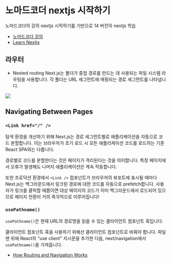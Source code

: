 # 노마드코더 nextjs 시작하기
노마드코더의 강의 nextjs 시작하기를 기반으로 14 버전의 nextjs 학습

- [노마드코더 강의](https://nomadcoders.co/nextjs-fundamentals/lobby)
- [Learn Nextjs](https://nextjs.org/learn)

## 라우터
- Nested routing
  Next.js는 폴더가 중첩 경로를 만드는 데 사용되는 파일 시스템 라우팅을 사용합니다. 각 폴더는 URL 세그먼트에 매핑되는 경로 세그먼트를 나타냅니다.

<img src="https://nextjs.org/_next/image?url=%2Flearn%2Fdark%2Fdashboard-route.png&w=1920&q=75&dpl=dpl_DiW2ecigo2JKHD1ioFP2oTFMkZS8">

## Navigating Between Pages
### `<Link href="/" />`

탐색 환경을 개선하기 위해 Next.js는 경로 세그먼트별로 애플리케이션을 자동으로 코드 분할합니다. 이는 브라우저가 초기 로드 시 모든 애플리케이션 코드를 로드하는 기존 React SPA와는 다릅니다.

경로별로 코드를 분할한다는 것은 페이지가 격리된다는 것을 의미합니다. 특정 페이지에서 오류가 발생해도 나머지 애플리케이션은 계속 작동합니다.

또한 프로덕션 환경에서 `<Link />` 컴포넌트가 브라우저의 뷰포트에 표시될 때마다 Next.js는 백그라운드에서 링크된 경로에 대한 코드를 자동으로 prefetch합니다. 
사용자가 링크를 클릭할 때쯤이면 대상 페이지의 코드가 이미 백그라운드에서 로드되어 있으므로 페이지 전환이 거의 즉각적으로 이루어집니다!

### `usePathname()`
`usePathname()`은 현재 URL의 경로명을 읽을 수 있는 클라이언트 컴포넌트 훅입니다.

클라이언트 컴포넌트 훅을 사용하기 위해선 클라이언트 컴포넌트로 바꿔야 합니다. 
파일 맨 위에 React의 "use client" 지시문을 추가한 다음, next/navigation에서 `usePathname()`을 가져옵니다.




- [How Routing and Navigation Works](https://nextjs.org/docs/app/building-your-application/routing/linking-and-navigating#how-routing-and-navigation-works)
